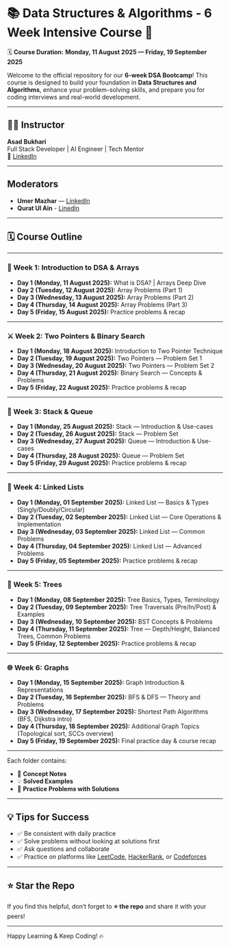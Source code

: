 # 📚 Data Structures & Algorithms - 6 Week Intensive Course 🚀

🗓 **Course Duration:** **Monday, 11 August 2025 — Friday, 19 September 2025**

Welcome to the official repository for our **6-week DSA Bootcamp**! This course is designed to build your foundation in **Data Structures and Algorithms**, enhance your problem-solving skills, and prepare you for coding interviews and real-world development.

---

## 👨‍🏫 Instructor

**Asad Bukhari**  
Full Stack Developer | AI Engineer | Tech Mentor  
📧 [LinkedIn](https://www.linkedin.com/in/asadbukhari886/)


---

## Moderators

- **Umer Mazhar** — [LinkedIn](https://www.linkedin.com/in/umar-mazhar/)  
- **Qurat Ul Ain** - [LinedIn](https://www.linkedin.com/in/qurat-ul-ain-9444392b9)

---

## 🗓️ Course Outline

---

### 🧠 Week 1: Introduction to DSA & Arrays  
- **Day 1 (Monday, 11 August 2025):** What is DSA? | Arrays Deep Dive  
- **Day 2 (Tuesday, 12 August 2025):** Array Problems (Part 1)  
- **Day 3 (Wednesday, 13 August 2025):** Array Problems (Part 2)  
- **Day 4 (Thursday, 14 August 2025):** Array Problems (Part 3)  
- **Day 5 (Friday, 15 August 2025):** Practice problems & recap

---

### ⚔️ Week 2: Two Pointers & Binary Search  
- **Day 1 (Monday, 18 August 2025):** Introduction to Two Pointer Technique  
- **Day 2 (Tuesday, 19 August 2025):** Two Pointers — Problem Set 1  
- **Day 3 (Wednesday, 20 August 2025):** Two Pointers — Problem Set 2  
- **Day 4 (Thursday, 21 August 2025):** Binary Search — Concepts & Problems  
- **Day 5 (Friday, 22 August 2025):** Practice problems & recap

---

### 🧱 Week 3: Stack & Queue  
- **Day 1 (Monday, 25 August 2025):** Stack — Introduction & Use-cases  
- **Day 2 (Tuesday, 26 August 2025):** Stack — Problem Set  
- **Day 3 (Wednesday, 27 August 2025):** Queue — Introduction & Use-cases  
- **Day 4 (Thursday, 28 August 2025):** Queue — Problem Set  
- **Day 5 (Friday, 29 August 2025):** Practice problems & recap

---

### 🔗 Week 4: Linked Lists  
- **Day 1 (Monday, 01 September 2025):** Linked List — Basics & Types (Singly/Doubly/Circular)  
- **Day 2 (Tuesday, 02 September 2025):** Linked List — Core Operations & Implementation  
- **Day 3 (Wednesday, 03 September 2025):** Linked List — Common Problems  
- **Day 4 (Thursday, 04 September 2025):** Linked List — Advanced Problems  
- **Day 5 (Friday, 05 September 2025):** Practice problems & recap

---

### 🌳 Week 5: Trees  
- **Day 1 (Monday, 08 September 2025):** Tree Basics, Types, Terminology  
- **Day 2 (Tuesday, 09 September 2025):** Tree Traversals (Pre/In/Post) & Examples  
- **Day 3 (Wednesday, 10 September 2025):** BST Concepts & Problems  
- **Day 4 (Thursday, 11 September 2025):** Tree — Depth/Height, Balanced Trees, Common Problems  
- **Day 5 (Friday, 12 September 2025):** Practice problems & recap

---

### 🌐 Week 6: Graphs  
- **Day 1 (Monday, 15 September 2025):** Graph Introduction & Representations  
- **Day 2 (Tuesday, 16 September 2025):** BFS & DFS — Theory and Problems  
- **Day 3 (Wednesday, 17 September 2025):** Shortest Path Algorithms (BFS, Dijkstra intro)  
- **Day 4 (Thursday, 18 September 2025):** Additional Graph Topics (Topological sort, SCCs overview)  
- **Day 5 (Friday, 19 September 2025):** Final practice day & course recap

---

Each folder contains:
- 📘 **Concept Notes**
- 💡 **Solved Examples**
- 🧪 **Practice Problems with Solutions**

---


## 💡 Tips for Success

- ✅ Be consistent with daily practice  
- ✅ Solve problems without looking at solutions first  
- ✅ Ask questions and collaborate  
- ✅ Practice on platforms like [LeetCode](https://leetcode.com), [HackerRank](https://www.hackerrank.com), or [Codeforces](https://codeforces.com)

---

## ⭐️ Star the Repo

If you find this helpful, don’t forget to **⭐ the repo** and share it with your peers!

---

Happy Learning & Keep Coding! 🔥
